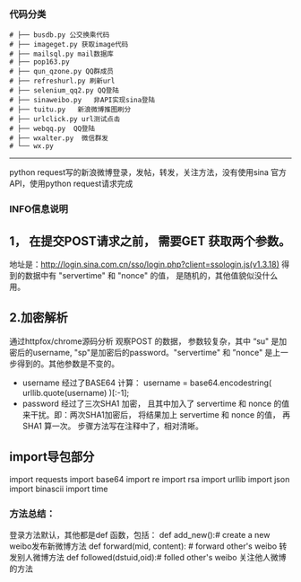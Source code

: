 ### 代码分类
```
# ├── busdb.py 公交换乘代码
# ├── imageget.py 获取image代码
# ├── mailsql.py mail数据库
# ├── pop163.py  
# ├── qun_qzone.py QQ群成员
# ├── refreshurl.py 刷新url
# ├── selenium_qq2.py QQ登陆
# ├── sinaweibo.py   非API实现sina登陆
# ├── tuitu.py   新浪微博推图刷分
# ├── urlclick.py url测试点击
# ├── webqq.py  QQ登陆
# ├── wxalter.py  微信群发
# └── wx.py
```

------
python request写的新浪微博登录，发帖，转发，关注方法，没有使用sina 官方API，使用python request请求完成

### INFO信息说明
## 1， 在提交POST请求之前， 需要GET 获取两个参数。
地址是：http://login.sina.com.cn/sso/login.php?client=ssologin.js(v1.3.18)
得到的数据中有 "servertime" 和 "nonce" 的值， 是随机的，其他值貌似没什么用。

## 2.加密解析
通过httpfox/chrome源码分析 观察POST 的数据， 参数较复杂，其中 “su" 是加密后的username, "sp"是加密后的password。"servertime" 和 ”nonce" 是上一步得到的。其他参数是不变的。
- username 经过了BASE64 计算： username = base64.encodestring( urllib.quote(username) )[:-1];
- password 经过了三次SHA1 加密， 且其中加入了 servertime 和 nonce 的值来干扰。即：两次SHA1加密后， 将结果加上 servertime 和 nonce 的值， 再SHA1 算一次。
    步骤方法写在注释中了，相对清晰。

## import导包部分
import requests
import base64
import re
import rsa
import urllib
import json
import binascii
import time

### 方法总结：
登录方法默认，其他都是def 函数，包括：
def add_new():# create a new weibo发布新微博方法
def forward(mid, content):  # forward other's weibo 转发别人微博方法
def followed(dstuid,oid):# folled other's weibo 关注他人微博的方法
